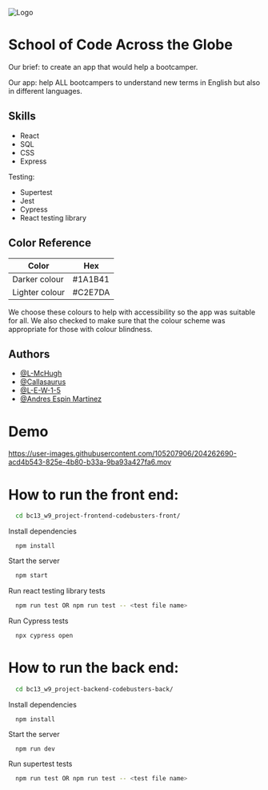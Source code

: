 

![Logo](https://i.postimg.cc/Dwp8SNVr/Who-are-you-gonna-call-1.jpg)

# School of Code Across the Globe

Our brief: to create an app that would help a bootcamper.

Our app: help ALL bootcampers to understand new terms in English but also in different languages.

## Skills

- React
- SQL
- CSS
- Express

Testing:
- Supertest
- Jest
- Cypress
- React testing library 


## Color Reference

| Color             | Hex                                                                |
| ----------------- | ------------------------------------------------------------------ |
| Darker colour | #1A1B41 |
| Lighter colour| #C2E7DA |

We choose these colours to help with accessibility so the app was suitable for all. We also checked to make sure that the colour scheme was appropriate for those with colour blindness. 


## Authors

- [@L-McHugh](https://github.com/L-McHugh)
- [@Callasaurus](https://github.com/Callasaurus)
- [@L-E-W-1-5](https://github.com/L-E-W-1-5)
- [@Andres Espin Martinez](https://github.com/andres3m)


# Demo

https://user-images.githubusercontent.com/105207906/204262690-acd4b543-825e-4b80-b33a-9ba93a427fa6.mov


# How to run the front end:

```bash
  cd bc13_w9_project-frontend-codebusters-front/
```

Install dependencies

```react
  npm install
```

Start the server

```bash
  npm start
```

Run react testing library tests 


```bash
  npm run test OR npm run test -- <test file name>
```

Run Cypress tests

```bash
  npx cypress open
```

# How to run the back end:

```bash
  cd bc13_w9_project-backend-codebusters-back/
```

Install dependencies

```react
  npm install
```

Start the server

```bash
  npm run dev
```

Run supertest tests 

```bash
  npm run test OR npm run test -- <test file name>
```
